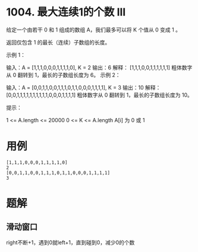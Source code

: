 # 1004. 最大连续1的个数 III
给定一个由若干 0 和 1 组成的数组 A，我们最多可以将 K 个值从 0 变成 1 。

返回仅包含 1 的最长（连续）子数组的长度。

示例 1：

输入：A = [1,1,1,0,0,0,1,1,1,1,0], K = 2
输出：6
解释： 
[1,1,1,0,0,1,1,1,1,1,1]
粗体数字从 0 翻转到 1，最长的子数组长度为 6。
示例 2：

输入：A = [0,0,1,1,0,0,1,1,1,0,1,1,0,0,0,1,1,1,1], K = 3
输出：10
解释：
[0,0,1,1,1,1,1,1,1,1,1,1,0,0,0,1,1,1,1]
粗体数字从 0 翻转到 1，最长的子数组长度为 10。
 

提示：

1 <= A.length <= 20000
0 <= K <= A.length
A[i] 为 0 或 1 

# 用例
```
[1,1,1,0,0,0,1,1,1,1,0]
2
[0,0,1,1,0,0,1,1,1,0,1,1,0,0,0,1,1,1,1]
3
```


# 题解


## 滑动窗口

right不断+1，遇到0就left+1，直到碰到0，减少0的个数